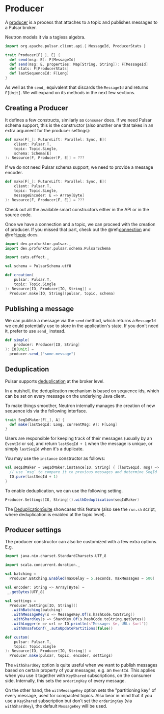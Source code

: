 # Producer

A [producer](https://pulsar.apache.org/docs/en/concepts-messaging/#producers) is a process that attaches to a topic and publishes messages to a Pulsar broker.

Neutron models it via a tagless algebra.

```scala mdoc:compile-only
import org.apache.pulsar.client.api.{ MessageId, ProducerStats }

trait Producer[F[_], E] {
  def send(msg: E): F[MessageId]
  def send(msg: E, properties: Map[String, String]): F[MessageId]
  def stats: F[ProducerStats]
  def lastSequenceId: F[Long]
}
```

As well as the `send_` equivalent that discards the `MessageId` and returns `F[Unit]`. We will expand on its methods in the next few sections.

## Creating a Producer

It defines a few constructs, similarly as `Consumer` does. If we need Pulsar schema support, this is the constructor (also another one that takes in an extra argument for the producer settings):

```scala
def make[F[_]: FutureLift: Parallel: Sync, E](
    client: Pulsar.T,
    topic: Topic.Single,
    schema: Schema[E]
): Resource[F, Producer[F, E]] = ???
```

If we do not need Pulsar schema support, we need to provide a message encoder.

```scala
def make[F[_]: FutureLift: Parallel: Sync, E](
    client: Pulsar.T,
    topic: Topic.Single,
    messageEncoder: E => Array[Byte]
): Resource[F, Producer[F, E]] = ???
```

Check out all the available smart constructors either in the API or in the source code.

Once we have a connection and a topic, we can proceed with the creation of producer. If you missed that part, check out the @ref:[connection](../reference/Connection.md) and @ref:[topic](../reference/Topic.md) docs.

```scala mdoc
import dev.profunktor.pulsar._
import dev.profunktor.pulsar.schema.PulsarSchema

import cats.effect._

val schema = PulsarSchema.utf8

def creation(
    pulsar: Pulsar.T,
    topic: Topic.Single
): Resource[IO, Producer[IO, String]] =
  Producer.make[IO, String](pulsar, topic, schema)
```

## Publishing a message

We can publish a message via the `send` method, which returns a `MessageId` we could potentially use to store in the application's state. If you don't need it, prefer to use `send_` instead.

```scala mdoc
def simple(
    producer: Producer[IO, String]
): IO[Unit] =
  producer.send_("some-message")
```

## Deduplication

Pulsar supports [deduplication](https://pulsar.apache.org/docs/en/concepts-messaging/#message-deduplication) at the broker level.

In a nutshell, the deduplication mechanism is based on sequence ids, which can be set on every message on the underlying Java client.

To make things smoother, Neutron internally manages the creation of new sequence ids via the following interface.

```scala mdoc
trait SeqIdMaker[F[_], A] {
  def make(lastSeqId: Long, currentMsg: A): F[Long]
}
```

Users are responsible for keeping track of their messages (usually by an `EventId` or so), and return `lastSeqId + 1` when the message is unique, or simply `lastSeqId` when it's a duplicate.

You may use the `instance` constructor as follows:

```scala mdoc
val seqIdMaker = SeqIdMaker.instance[IO, String] { (lastSeqId, msg) =>
  // use `msg` to compare it to previous messages and determine SeqId
  IO.pure(lastSeqId + 1)
}
```

To enable deduplication, we can use the following setting.

```scala mdoc
Producer.Settings[IO, String]().withDeduplication(seqIdMaker)
```

The [DeduplicationSuite](https://github.com/profunktor/neutron/blob/main/tests/src/it/scala/dev/profunktor/pulsar/DeduplicationSuite.scala) showcases this feature (also see the `run.sh` script, where deduplication is enabled at the topic level).

## Producer settings

The producer constructor can also be customized with a few extra options. E.g.

```scala mdoc
import java.nio.charset.StandardCharsets.UTF_8

import scala.concurrent.duration._

val batching =
  Producer.Batching.Enabled(maxDelay = 5.seconds, maxMessages = 500)

val encoder: String => Array[Byte] =
 _.getBytes(UTF_8)

val settings =
  Producer.Settings[IO, String]()
   .withBatching(batching)
   .withMessageKey(s => MessageKey.Of(s.hashCode.toString))
   .withShardKey(s => ShardKey.Of(s.hashCode.toString.getBytes))
   .withLogger(e => url => IO.println(s"Message: $e, URL: $url"))
   .withUnsafeConf(_.autoUpdatePartitions(false))

def custom(
    pulsar: Pulsar.T,
    topic: Topic.Single
): Resource[IO, Producer[IO, String]] =
  Producer.make(pulsar, topic, encoder, settings)
```

The `withShardKey` option is quite useful when we want to publish messages based on certain property of your messages, e.g. an `EventId`. This applies when you use it together with `KeyShared` subscriptions, on the consumer side. Internally, this sets the `orderingKey` of every message.

On the other hand, the `withMessageKey` option sets the "partitioning key" of every message, used for compacted topics. Also bear in mind that if you use a `KeyShared` subscription but don't set the `orderingKey` (via `withShardKey`), the default `MessageKey` will be used.
